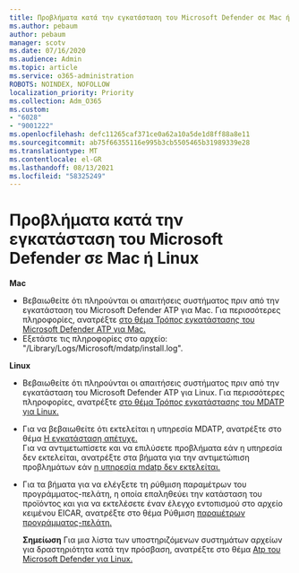 ```yaml
---
title: Προβλήματα κατά την εγκατάσταση του Microsoft Defender σε Mac ή Linux
ms.author: pebaum
author: pebaum
manager: scotv
ms.date: 07/16/2020
ms.audience: Admin
ms.topic: article
ms.service: o365-administration
ROBOTS: NOINDEX, NOFOLLOW
localization_priority: Priority
ms.collection: Adm_O365
ms.custom:
- "6028"
- "9001222"
ms.openlocfilehash: defc11265caf371ce0a62a10a5de1d8ff88a8e11
ms.sourcegitcommit: ab75f66355116e995b3cb5505465b31989339e28
ms.translationtype: MT
ms.contentlocale: el-GR
ms.lasthandoff: 08/13/2021
ms.locfileid: "58325249"
---
```

# <a name="issues-installing-microsoft-defender-on-mac-or-linux"></a>Προβλήματα κατά την εγκατάσταση του Microsoft Defender σε Mac ή Linux

**Mac**

- Βεβαιωθείτε ότι πληρούνται οι απαιτήσεις συστήματος πριν από την εγκατάσταση του Microsoft Defender ATP για Mac. Για περισσότερες πληροφορίες, ανατρέξτε [στο θέμα Τρόπος εγκατάστασης του Microsoft Defender ATP για Mac.](https://docs.microsoft.com/windows/security/threat-protection/microsoft-defender-atp/microsoft-defender-atp-mac#how-to-install-microsoft-defender-atp-for-mac)  
- Εξετάστε τις πληροφορίες στο αρχείο: "/Library/Logs/Microsoft/mdatp/install.log".

**Linux**

- Βεβαιωθείτε ότι πληρούνται οι απαιτήσεις συστήματος πριν από την εγκατάσταση του Microsoft Defender ATP για Linux. Για περισσότερες πληροφορίες, ανατρέξτε [στο θέμα Τρόπος εγκατάστασης του MDATP για Linux.](https://docs.microsoft.com/windows/security/threat-protection/microsoft-defender-atp/microsoft-defender-atp-linux#system-requirements) 
- Για να βεβαιωθείτε ότι εκτελείται η υπηρεσία MDATP, ανατρέξτε στο θέμα [Η εγκατάσταση απέτυχε.](https://docs.microsoft.com/windows/security/threat-protection/microsoft-defender-atp/linux-support-install#installation-failed)  
    Για να αντιμετωπίσετε και να επιλύσετε προβλήματα εάν η υπηρεσία δεν εκτελείται, ανατρέξτε στα βήματα για την αντιμετώπιση προβλημάτων εάν [η υπηρεσία mdatp δεν εκτελείται.](https://docs.microsoft.com/windows/security/threat-protection/microsoft-defender-atp/linux-support-install#steps-to-troubleshoot-if-mdatp-service-isnt-running)
- Για τα βήματα για να ελέγξετε τη ρύθμιση παραμέτρων του προγράμματος-πελάτη, η οποία επαληθεύει την κατάσταση του προϊόντος και για να εκτελέσετε έναν έλεγχο εντοπισμού στο αρχείο κειμένου EICAR, ανατρέξτε στο θέμα Ρύθμιση [παραμέτρων προγράμματος-πελάτη.](https://docs.microsoft.com/windows/security/threat-protection/microsoft-defender-atp/linux-install-manually#client-configuration)  

    **Σημείωση** Για μια λίστα των υποστηριζόμενων συστημάτων αρχείων για δραστηριότητα κατά την πρόσβαση, ανατρέξτε στο θέμα [Atp του Microsoft Defender για Linux.](https://docs.microsoft.com/windows/security/threat-protection/microsoft-defender-atp/microsoft-defender-atp-linux#system-requirements)
